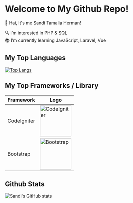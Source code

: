# Welcome to My Github Repo!
👋 Hai, It's me Sandi Tamalia Herman!

🔍 I’m interested in PHP & SQL  
📚 I’m currently learning JavaScript, Laravel, Vue  

## My Top Languages
[![Top Langs](https://github-readme-stats.vercel.app/api/top-langs/?username=Sanditamah&layout=compact)](https://github.com/Sanditamah/github-readme-stats)

## My Top Frameworks / Library

| Framework    | Logo                                                         |
|--------------|--------------------------------------------------------------|
| CodeIgniter  | <img src="https://raw.githubusercontent.com/Sanditamah/Sanditamah/main/codeigniter.png" alt="CodeIgniter" width="100"/> |
| Bootstrap    | <img src="https://raw.githubusercontent.com/Sanditamah/Sanditamah/main/bootstrap.png" alt="Bootstrap" width="100"/> |


## Github Stats
![Sandi's GitHub stats](https://github-readme-stats.vercel.app/api?username=Sanditamah&show_icons=true&theme=radical)
